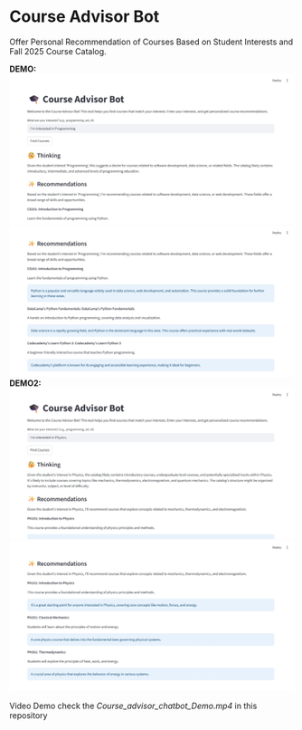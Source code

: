 # Course Advisor Bot

Offer Personal Recommendation of Courses Based on Student Interests and Fall 2025 Course Catalog.

**DEMO:**
![test case 1 input](test_case1.1.jpeg)
![test case 1 output](test_case1.2.jpeg)
**DEMO2:**
![test case 2 input](test_case2.1.jpeg)
![test case 2 output](test_case2.2.jpeg)

Video Demo check the *Course_advisor_chatbot_Demo.mp4* in this repository

